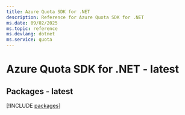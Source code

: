```yaml
---
title: Azure Quota SDK for .NET
description: Reference for Azure Quota SDK for .NET
ms.date: 09/02/2025
ms.topic: reference
ms.devlang: dotnet
ms.service: quota
---
```

# Azure Quota SDK for .NET - latest
## Packages - latest
[!INCLUDE [packages](quota-index.md)]